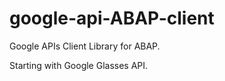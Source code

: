 google-api-ABAP-client
======================

Google APIs Client Library for ABAP.

Starting with Google Glasses API.
